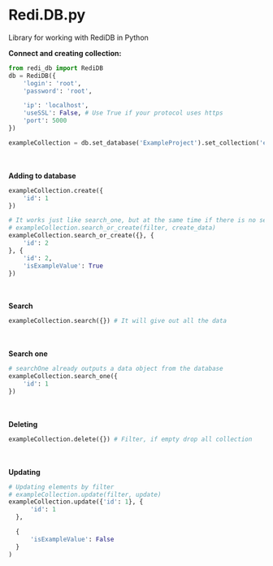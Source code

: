 # Redi.DB.py

Library for working with RediDB in Python

**Connect and creating collection:**

```python
from redi_db import RediDB
db = RediDB({
    'login': 'root',
    'password': 'root',

    'ip': 'localhost',
    'useSSL': False, # Use True if your protocol uses https
    'port': 5000
})

exampleCollection = db.set_database('ExampleProject').set_collection('exampleCollection')
```

<br><br>
**Adding to database**

```py
exampleCollection.create({
    'id': 1
})

# It works just like search_one, but at the same time if there is no search_one it automatically creates it
# exampleCollection.search_or_create(filter, create_data)
exampleCollection.search_or_create({}, {
    'id': 2
}, {
    'id': 2,
    'isExampleValue': True
})
```

<br><br>
**Search**

```py
exampleCollection.search({}) # It will give out all the data
```

<br><br>
**Search one**

```py
# searchOne already outputs a data object from the database
exampleCollection.search_one({
    'id': 1
})
```

<br><br>
**Deleting**

```py
exampleCollection.delete({}) # Filter, if empty drop all collection
```

<br><br>
**Updating**

```py
# Updating elements by filter
# exampleCollection.update(filter, update)
exampleCollection.update({'id': 1}, {
      'id': 1
  },

  {
      'isExampleValue': False
  }
)
```
